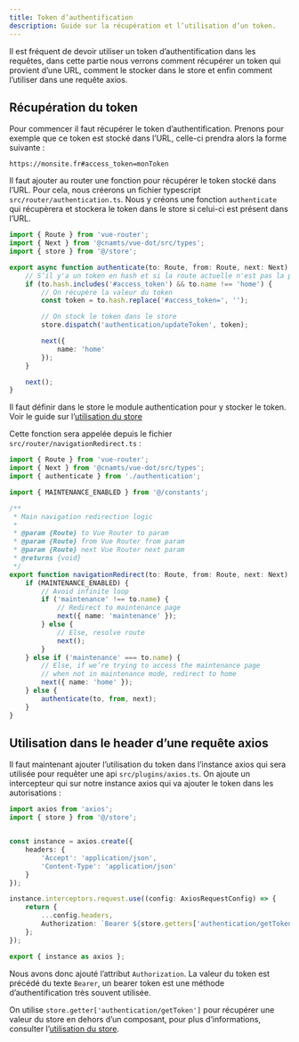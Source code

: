 ```yaml
---
title: Token d’authentification
description: Guide sur la récupération et l’utilisation d’un token.
---
```


Il est fréquent de devoir utiliser un token d’authentification dans les requêtes, dans cette partie nous verrons comment récupérer un token qui provient d’une URL, comment le stocker dans le store et enfin comment l’utiliser dans une requête axios.

## Récupération du token

Pour commencer il faut récupérer le token d’authentification. Prenons pour exemple que ce token est stocké dans l’URL, celle-ci prendra alors la forme suivante :

```vue
https://monsite.fr#access_token=monToken
```

Il faut ajouter au router une fonction pour récupérer le token stocké dans l’URL. Pour cela, nous créerons un fichier typescript  `src/router/authentication.ts`. Nous y créons une fonction `authenticate` qui récupèrera et stockera le token dans le store si celui-ci est présent dans l’URL.

```typescript
import { Route } from 'vue-router';
import { Next } from '@cnamts/vue-dot/src/types';
import { store } from '@/store';

export async function authenticate(to: Route, from: Route, next: Next): Promise<void> {
	// S’il y'a un token en hash et si la route actuelle n'est pas la page d'accueil (pour éviter les boucles infinies)
	if (to.hash.includes('#access_token') && to.name !== 'home') {
		// On récupère la valeur du token
		const token = to.hash.replace('#access_token=', '');

		// On stock le token dans le store
		store.dispatch('authentication/updateToken', token);

		next({
			name: 'home'
		});
	}

	next();
}
```

<doc-alert type="info">

Il faut définir dans le store le module authentication pour y stocker le token. Voir le guide sur l’[utilisation du store](/guides/store)

</doc-alert>

Cette fonction sera appelée depuis le fichier `src/router/navigationRedirect.ts` :

```typescript
import { Route } from 'vue-router';
import { Next } from '@cnamts/vue-dot/src/types';
import { authenticate } from './authentication';

import { MAINTENANCE_ENABLED } from '@/constants';

/**
 * Main navigation redirection logic
 *
 * @param {Route} to Vue Router to param
 * @param {Route} from Vue Router from param
 * @param {Route} next Vue Router next param
 * @returns {void}
 */
export function navigationRedirect(to: Route, from: Route, next: Next): void {
	if (MAINTENANCE_ENABLED) {
		// Avoid infinite loop
		if ('maintenance' !== to.name) {
			// Redirect to maintenance page
			next({ name: 'maintenance' });
		} else {
			// Else, resolve route
			next();
		}
	} else if ('maintenance' === to.name) {
		// Else, if we’re trying to access the maintenance page
		// when not in maintenance mode, redirect to home
		next({ name: 'home' });
	} else {
		authenticate(to, from, next);
	}
}

```

## Utilisation dans le header d’une requête axios

Il faut maintenant ajouter l’utilisation du token dans l’instance axios qui sera utilisée pour requêter une api `src/plugins/axios.ts`. On ajoute un intercepteur qui sur notre instance axios qui va ajouter le token dans les autorisations :

```typescript
import axios from 'axios';
import { store } from '@/store';


const instance = axios.create({
	headers: {
		'Accept': 'application/json',
		'Content-Type': 'application/json'
	}
});

instance.interceptors.request.use((config: AxiosRequestConfig) => {
	return {
		...config.headers,
		Authorization: `Bearer ${store.getters['authentication/getToken']}`
	};
});

export { instance as axios };

```

Nous avons donc ajouté l’attribut `Authorization`. La valeur du token est précédé du texte `Bearer`, un bearer token est une méthode d’authentification très souvent utilisée.

<doc-alert type="info">

On utilise `store.getter['authentication/getToken']` pour récupérer une valeur du store en dehors d’un composant, pour plus d’informations, consulter l’[utilisation du store](/guides/store).

</doc-alert>
